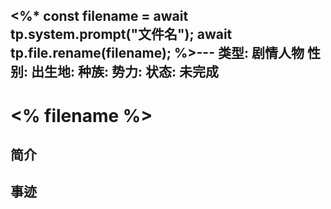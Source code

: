 <%*
	const filename = await tp.system.prompt("文件名");
	await tp.file.rename(filename);
%>---
类型: 剧情人物
性别: 
出生地: 
种族:
势力:
状态: 未完成
---
# <% filename %>

## 简介

## 事迹

